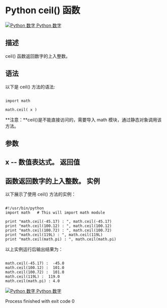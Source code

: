 Python  ceil() 函数
=================

 [![Python 数字](../images/up.gif)
 Python 数字](python-numbers.html)


  描述
--

 ceil() 函数返回数字的上入整数。

  语法
--

 以下是 ceil() 方法的语法:

 
```

import math

math.ceil( x )

```

 **注意：**ceil()是不能直接访问的，需要导入 math 模块，通过静态对象调用该方法。

  参数
--

 x -- 数值表达式。  返回值
---

 函数返回数字的上入整数。  实例
--

  以下展示了使用 ceil() 方法的实例： 

 
```

#!/usr/bin/python
import math   # This will import math module

print "math.ceil(-45.17) : ", math.ceil(-45.17)
print "math.ceil(100.12) : ", math.ceil(100.12)
print "math.ceil(100.72) : ", math.ceil(100.72)
print "math.ceil(119L) : ", math.ceil(119L)
print "math.ceil(math.pi) : ", math.ceil(math.pi)

```

  以上实例运行后输出结果为：

 
```

math.ceil(-45.17) :  -45.0
math.ceil(100.12) :  101.0
math.ceil(100.72) :  101.0
math.ceil(119L) :  119.0
math.ceil(math.pi) : 4.0

```

 [![Python 数字](../images/up.gif)
 Python 数字](python-numbers.html)

Process finished with exit code 0
